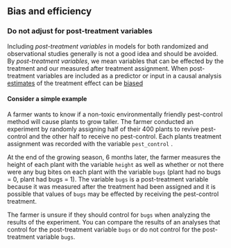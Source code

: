 ## Bias and efficiency

### Do not adjust for post-treatment variables 

Including *post-treatment variables* in models for both randomized and observational studies generally is not a good idea and should be avoided. By *post-treatment variables*, we mean variables that can be effected by the treatment and our measured after treatment assignment. When post-treatment variables are included as a predictor or input in a causal analysis [estimates]() of the treatment effect can be [biased]()

#### Consider a simple example 

A farmer wants to know if a non-toxic environmentally friendly pest-control method will cause plants to grow taller. The farmer conducted an experiment by randomly assigning half of their 400 plants to revive pest-control and the other half to receive no pest-control. Each plants treatment assignment was recorded with the variable `pest_control` . 

At the end of the growing season, 6 months later, the farmer measures the height of each plant with the variable `height` as well as whether or not there were any bug bites on each plant with the variable `bugs` (plant had no bugs = 0, plant had bugs = 1). The variable `bugs` is a post-treatment variable because it was measured after the treatment had been assigned and it is possible that values of `bugs` may be effected by receiving the pest-control treatment. 


The farmer is unsure if they should control for `bugs` when analyzing the results of the experiment. You can compare the results of an analyses that control for the post-treatment variable `bugs` or do not control for the post-treatment variable `bugs`.
